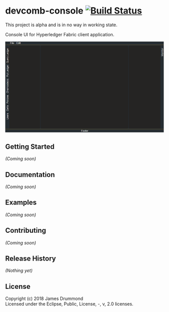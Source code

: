 # devcomb-console [![Build Status](https://secure.travis-ci.org/devcomb/console.png?branch=master)](http://travis-ci.org/devcomb/console)

This project is alpha and is in no way in working state.

Console UI for Hyperledger Fabric client application.

![Devcomb Screenshot](https://raw.githubusercontent.com/devcomb/console/master/devcomb_snapshot.png "Devcomb Screenshot")

## Getting Started
_(Coming soon)_

## Documentation
_(Coming soon)_

## Examples
_(Coming soon)_

## Contributing
_(Coming soon)_

## Release History
_(Nothing yet)_

## License
Copyright (c) 2018 James Drummond  
Licensed under the Eclipse, Public, License, -, v, 2.0 licenses.
